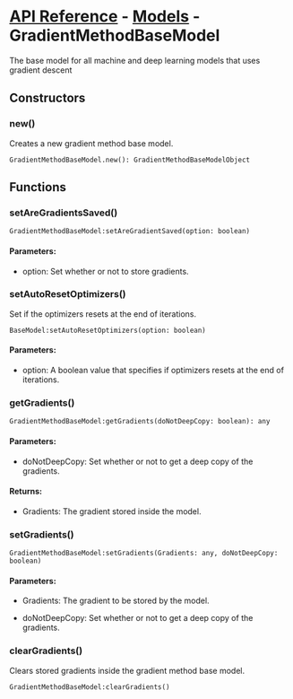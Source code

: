 # [API Reference](../../API.md) - [Models](../Models.md) - GradientMethodBaseModel

The base model for all machine and deep learning models that uses gradient descent

## Constructors

### new()

Creates a new gradient method base model.

```
GradientMethodBaseModel.new(): GradientMethodBaseModelObject
```

## Functions

### setAreGradientsSaved()

```
GradientMethodBaseModel:setAreGradientSaved(option: boolean)
```

#### Parameters:

* option: Set whether or not to store gradients.

### setAutoResetOptimizers()

Set if the optimizers resets at the end of iterations.

```
BaseModel:setAutoResetOptimizers(option: boolean)
```

#### Parameters:

* option: A boolean value that specifies if optimizers resets at the end of iterations.

### getGradients()

```
GradientMethodBaseModel:getGradients(doNotDeepCopy: boolean): any
```

#### Parameters:

* doNotDeepCopy: Set whether or not to get a deep copy of the gradients.

#### Returns:

* Gradients: The gradient stored inside the model.

### setGradients()

```
GradientMethodBaseModel:setGradients(Gradients: any, doNotDeepCopy: boolean)
```

#### Parameters:

* Gradients: The gradient to be stored by the model.

* doNotDeepCopy: Set whether or not to get a deep copy of the gradients.

### clearGradients()

Clears stored gradients inside the gradient method base model.

```
GradientMethodBaseModel:clearGradients()
```
